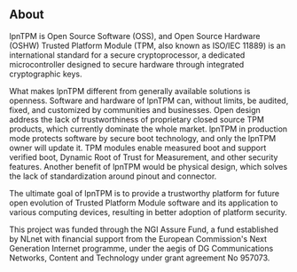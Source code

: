 ## About

lpnTPM is Open Source Software (OSS), and Open Source Hardware (OSHW) Trusted Platform Module (TPM, also known as ISO/IEC 11889) is an international standard for a secure cryptoprocessor, a dedicated microcontroller designed to secure hardware through integrated cryptographic keys.

What makes lpnTPM different from generally available solutions is openness. Software and hardware of lpnTPM can, without limits, be audited, fixed, and customized by communities and businesses. Open design address the lack of trustworthiness of proprietary closed source TPM products, which currently dominate the whole market. lpnTPM in production mode protects software by secure boot technology, and only the lpnTPM owner will update it. TPM modules enable measured boot and support verified boot, Dynamic Root of Trust for Measurement, and other security features. Another benefit of lpnTPM would be physical design, which solves the lack of standardization around pinout and connector.

The ultimate goal of lpnTPM is to provide a trustworthy platform for future open evolution of Trusted Platform Module software and its application to various computing devices, resulting in better adoption of platform security.

This project was funded through the NGI Assure Fund, a fund established by NLnet with financial support from the European Commission's Next Generation Internet programme, under the aegis of DG Communications Networks, Content and Technology under grant agreement No 957073.
